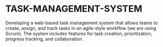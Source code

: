 # TASK-MANAGEMENT-SYSTEM
Developing a web-based task management system that allows teams to create, assign, and track tasks in an agile-style workflow (we are using Scrum). The system includes features for task creation, prioritization, progress tracking, and collaboration.
